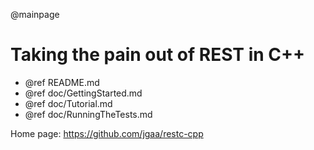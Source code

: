 @mainpage

# Taking the pain out of REST in C++

 - @ref README.md
 - @ref doc/GettingStarted.md
 - @ref doc/Tutorial.md
 - @ref doc/RunningTheTests.md

Home page: https://github.com/jgaa/restc-cpp

